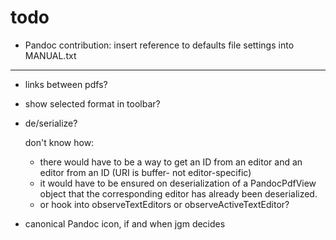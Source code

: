 # todo

-   Pandoc contribution: insert reference to defaults file settings into MANUAL.txt

***

-   links between pdfs?

-   show selected format in toolbar?

-   de/serialize?

    don't know how:

    -   there would have to be a way to get an ID from an editor and an editor from an ID (URI is buffer- not editor-specific)
    -   it would have to be ensured on deserialization of a PandocPdfView object that the corresponding editor has already been deserialized.
    -   or hook into observeTextEditors or observeActiveTextEditor?

-   canonical Pandoc icon, if and when jgm decides
